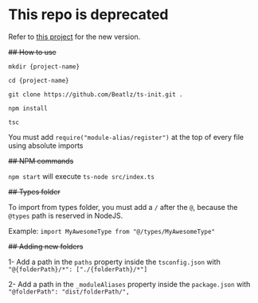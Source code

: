 # This repo is deprecated
Refer to [this project](https://github.com/Beatlz/ts-boilerplate) for the new version.

~~## How to use~~

`mkdir {project-name}`

`cd {project-name}`

`git clone https://github.com/Beatlz/ts-init.git .`

`npm install`

`tsc`

You must add `require("module-alias/register")` at the top of every file using absolute imports

~~## NPM commands~~

`npm start` will execute `ts-node src/index.ts`

~~## Types folder~~

To import from types folder, you must add a `/` after the `@`, because the `@types` path is reserved in NodeJS. 

Example: `import MyAwesomeType from "@/types/MyAwesomeType"`

~~## Adding new folders~~

1- Add a path in the `paths` property inside the `tsconfig.json` with `"@{folderPath}/*": ["./{folderPath}/*"]`

2- Add a path in the `_moduleAliases` property inside the `package.json` with `"@folderPath": "dist/folderPath/",`

